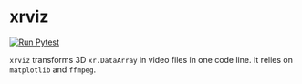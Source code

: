 # xrviz

[![Run Pytest](https://github.com/CyrilJl/xrviz/actions/workflows/pytest.yaml/badge.svg)](https://github.com/CyrilJl/xrviz/actions/workflows/pytest.yaml)

``xrviz`` transforms 3D ``xr.DataArray`` in video files in one code line. It relies on ``matplotlib`` and ``ffmpeg``.
